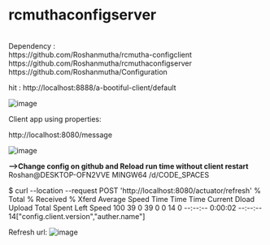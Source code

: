 # rcmuthaconfigserver
<br>
Dependency : 
<br>
https://github.com/Roshanmutha/rcmutha-configclient <br>
https://github.com/Roshanmutha/rcmuthaconfigserver <br>
https://github.com/Roshanmutha/Configuration <br>


hit : http://localhost:8888/a-bootiful-client/default

![image](https://github.com/user-attachments/assets/1f6a965f-75ce-4ff6-b058-ce10e9e25d51)


Client app using properties:

http://localhost:8080/message

![image](https://github.com/user-attachments/assets/6aad7e12-247d-4059-8dd0-657bd78b04d3)

**-->Change config on github and Reload run time without client restart**
Roshan@DESKTOP-OFN2VVE MINGW64 /d/CODE_SPACES

$ curl --location --request POST 'http://localhost:8080/actuator/refresh'
  % Total    % Received % Xferd  Average Speed   Time    Time     Time  Current
                                 Dload  Upload   Total   Spent    Left  Speed
100    39    0    39    0     0     14      0 --:--:--  0:00:02 --:--:--    14["config.client.version","auther.name"]

Refresh url:
![image](https://github.com/user-attachments/assets/4e3ae895-ee43-4b34-a614-d4e9a63faa31)
